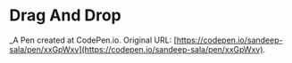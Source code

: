 # Drag And Drop
 _A Pen created at CodePen.io. Original URL: [https://codepen.io/sandeep-sala/pen/xxGpWxv](https://codepen.io/sandeep-sala/pen/xxGpWxv).

 